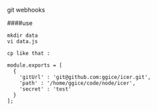 git webhooks

####use

    mkdir data
    vi data.js
  
    cp like that :

    module.exports = [
      {
        'gitUrl' : 'git@github.com:ggice/icer.git',
        'path' : '/home/ggice/code/node/icer',
        'secret' : 'test'
      }
    ];